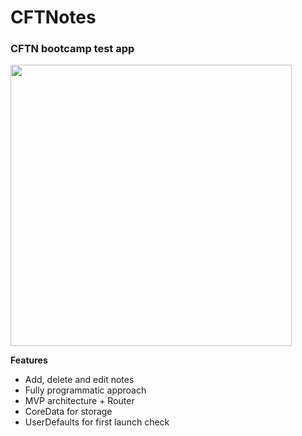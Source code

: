 # CFTNotes
### CFTN bootcamp test app

<p>
  <img src="./demoNotes.gif", height = 450/>
</p>


**Features**

- Add, delete and edit notes
- Fully programmatic approach
- MVP architecture + Router
- CoreData for storage
- UserDefaults for first launch check
